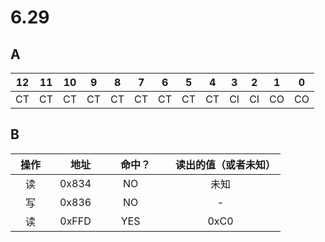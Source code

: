 # 6.29

## A

12|11|10|9|8|7|6|5|4|3|2|1|0
-|-|-|-|-|-|-|-|-|-|-|-|-|
CT|CT|CT|CT|CT|CT|CT|CT|CT|CI|CI|CO|CO

## B

操作　|　地址　|　命中？　|　读出的值（或者未知）
:---:|:---:|:---:|:---:|
读 | 0x834 | NO|未知
写 | 0x836| NO | -
读 | 0xFFD | YES | 0xC0